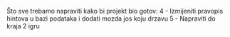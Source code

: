 Što sve trebamo napraviti kako bi projekt bio gotov:
4 - Izmijeniti pravopis hintova u bazi podataka i dodati mozda jos koju drzavu
5 - Napraviti do kraja 2 igru
